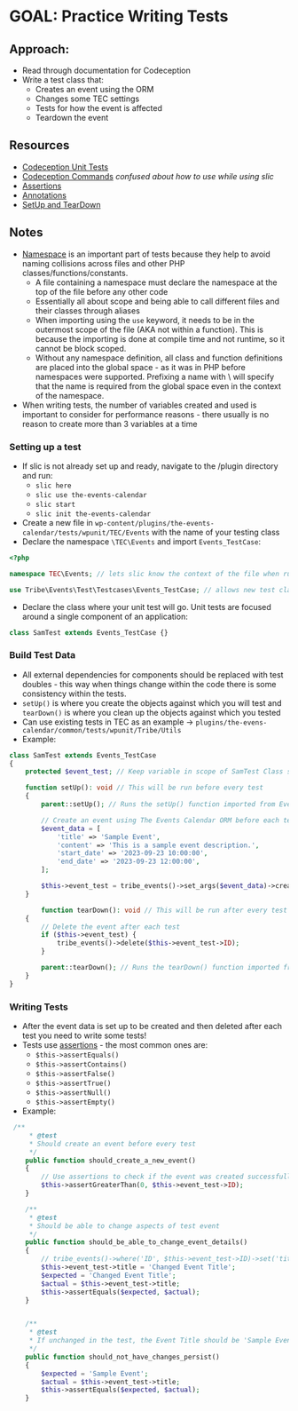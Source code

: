 # GOAL: Practice Writing Tests

## Approach:

- Read through documentation for Codeception
- Write a test class that:
  - Creates an event using the ORM
  - Changes some TEC settings
  - Tests for how the event is affected
  - Teardown the event

## Resources

- [Codeception Unit Tests](https://codeception.com/docs/UnitTests)
- [Codeception Commands](https://codeception.com/docs/reference/Commands) _confused about how to use while using slic_
- [Assertions](https://docs.phpunit.de/en/8.5/assertions.html)
- [Annotations](https://docs.phpunit.de/en/8.5/annotations.html)
- [SetUp and TearDown](https://docs.phpunit.de/en/8.5/fixtures.html#more-setup-than-teardown)

## Notes

- [Namespace](https://www.php.net/manual/en/language.namespaces.php) is an important part of tests because they help to avoid naming collisions across files and other PHP classes/functions/constants.
  - A file containing a namespace must declare the namespace at the top of the file before any other code
  - Essentially all about scope and being able to call different files and their classes through aliases
  - When importing using the `use` keyword, it needs to be in the outermost scope of the file (AKA not within a function). This is because the importing is done at compile time and not runtime, so it cannot be block scoped.
  - Without any namespace definition, all class and function definitions are placed into the global space - as it was in PHP before namespaces were supported. Prefixing a name with \ will specify that the name is required from the global space even in the context of the namespace.
- When writing tests, the number of variables created and used is important to consider for performance reasons - there usually is no reason to create more than 3 variables at a time

### Setting up a test

- If slic is not already set up and ready, navigate to the /plugin directory and run:
  - `slic here`
  - `slic use the-events-calendar`
  - `slic start`
  - `slic init the-events-calendar`
- Create a new file in `wp-content/plugins/the-events-calendar/tests/wpunit/TEC/Events` with the name of your testing class
- Declare the namespace `\TEC\Events` and import `Events_TestCase`:

```php
<?php

namespace TEC\Events; // lets slic know the context of the file when running the tests

use Tribe\Events\Test\Testcases\Events_TestCase; // allows new test class to extend Events_TestCase, which extends Codeception's `WPTestCase`
```

- Declare the class where your unit test will go. Unit tests are focused around a single component of an application:

```php
class SamTest extends Events_TestCase {}
```

### Build Test Data

- All external dependencies for components should be replaced with test doubles - this way when things change within the code there is some consistency within the tests.
- `setUp()` is where you create the objects against which you will test and `tearDown()` is where you clean up the objects against which you tested
- Can use existing tests in TEC as an example -> `plugins/the-evens-calendar/common/tests/wpunit/Tribe/Utils`
- Example:

```php
class SamTest extends Events_TestCase
{
    protected $event_test; // Keep variable in scope of SamTest Class so it can be accessed as $this->event_test

    function setUp(): void // This will be run before every test
    {
        parent::setUp(); // Runs the setUp() function imported from Events_TestCase

        // Create an event using The Events Calendar ORM before each test
        $event_data = [
            'title' => 'Sample Event',
            'content' => 'This is a sample event description.',
            'start_date' => '2023-09-23 10:00:00',
            'end_date' => '2023-09-23 12:00:00',
        ];

        $this->event_test = tribe_events()->set_args($event_data)->create();
    }

        function tearDown(): void // This will be run after every test
    {
        // Delete the event after each test
        if ($this->event_test) {
            tribe_events()->delete($this->event_test->ID);
        }

        parent::tearDown(); // Runs the tearDown() function imported from Events_TestCase
    }
}
```

### Writing Tests

- After the event data is set up to be created and then deleted after each test you need to write some tests!
- Tests use [assertions](https://docs.phpunit.de/en/8.5/assertions.html) - the most common ones are:
  - `$this->assertEquals()`
  - `$this->assertContains()`
  - `$this->assertFalse()`
  - `$this->assertTrue()`
  - `$this->assertNull()`
  - `$this->assertEmpty()`
- Example:

```php
 /**
     * @test
     * Should create an event before every test
     */
    public function should_create_a_new_event()
    {
        // Use assertions to check if the event was created successfully
        $this->assertGreaterThan(0, $this->event_test->ID);
    }

    /**
     * @test
     * Should be able to change aspects of test event
     */
    public function should_be_able_to_change_event_details()
    {
        // tribe_events()->where('ID', $this->event_test->ID)->set('title', 'Changed Event Title')->save();
        $this->event_test->title = 'Changed Event Title';
        $expected = 'Changed Event Title';
        $actual = $this->event_test->title;
        $this->assertEquals($expected, $actual);
    }


    /**
     * @test
     * If unchanged in the test, the Event Title should be 'Sample Event'
     */
    public function should_not_have_changes_persist()
    {
        $expected = 'Sample Event';
        $actual = $this->event_test->title;
        $this->assertEquals($expected, $actual);
    }
```
